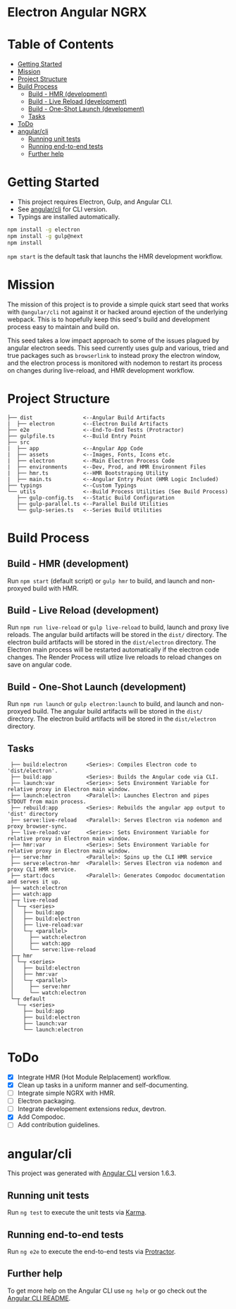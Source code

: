 # Electron Angular NGRX

# Table of Contents

- [Getting Started](#getting-started)
- [Mission](#mission)
- [Project Structure](#project-structure)
- [Build Process](#build-process)
    - [Build - HMR (development)](#build---hmr-development)
    - [Build - Live Reload (development)](#build---live-reload-development)
    - [Build - One-Shot Launch (development)](#build---one-shot-launch-development)
    - [Tasks](#tasks)
- [ToDo](#todo)
- [angular/cli](#angularcli)
    - [Running unit tests](#running-unit-tests)
    - [Running end-to-end tests](#running-end-to-end-tests)
    - [Further help](#further-help)

# Getting Started
  - This project requires Electron, Gulp, and Angular CLI.
  - See [angular/cli](#angularcli) for CLI version.
  - Typings are installed automatically.
```bash
npm install -g electron
npm install -g gulp@next
npm install
```
`npm start` is the default task that launchs the HMR development workflow.

# Mission
The mission of this project is to provide a simple quick start seed that works with `@angular/cli` not against it or hacked around ejection of the underlying webpack. This is to hopefully keep this seed's build and development process easy to maintain and build on.

This seed takes a low impact approach to some of the issues plagued by angular electron seeds. This seed currently uses gulp and various, tried and true packages such as `browserlink` to instead proxy the electron window, and the electron process is monitored with nodemon to restart its process on changes during live-reload, and HMR development workflow.

# Project Structure
```
├── dist                <--Angular Build Artifacts
|  ├── electron         <--Electron Build Artifacts
├── e2e                 <--End-To-End Tests (Protractor)
├── gulpfile.ts         <--Build Entry Point
├── src
|  ├── app              <--Angular App Code
|  ├── assets           <--Images, Fonts, Icons etc.
|  ├── electron         <--Main Electron Process Code
|  ├── environments     <--Dev, Prod, and HMR Environment Files
|  ├── hmr.ts           <--HMR Bootstraping Utility
|  ├── main.ts          <--Angular Entry Point (HMR Logic Included)
├── typings             <--Custom Typings
└── utils               <--Build Process Utilities (See Build Process)
   ├── gulp-config.ts   <--Static Build Configuration
   ├── gulp-parallel.ts <--Parallel Build Utilities
   └── gulp-series.ts   <--Series Build Utilities
```

# Build Process


## Build - HMR (development)
Run `npm start` (default script) or `gulp hmr` to build,  and launch and non-proxyed build with HMR. 

## Build - Live Reload (development)

Run `npm run live-reload` or `gulp live-reload` to build, launch and proxy live reloads. 
The angular build artifacts will be stored in the `dist/` directory.
The electron build artifacts will be stored in the `dist/electron` directory.
The Electron main process will be restarted automatically if the electron code changes.
The Render Process will utlize live reloads to reload changes on save on angular code.

## Build - One-Shot Launch (development)
Run `npm run launch` or `gulp electron:launch` to build,  and launch and non-proxyed build. 
The angular build artifacts will be stored in the `dist/` directory.
The electron build artifacts will be stored in the `dist/electron` directory.

## Tasks
```
 ├── build:electron      <Series>: Compiles Electron code to 'dist/electron'.
 ├── build:app           <Series>: Builds the Angular code via CLI.
 ├── launch:var          <Series>: Sets Environment Variable for relative proxy in Electron main window.
 ├── launch:electron     <Paralell>: Launches Electron and pipes STDOUT from main process.
 ├── rebuild:app         <Series>: Rebuilds the angular app output to 'dist' directory
 ├── serve:live-reload   <Paralell>: Serves Electron via nodemon and proxy browser-sync.
 ├── live-reload:var     <Series>: Sets Environment Variable for relative proxy in Electron main window.
 ├── hmr:var             <Series>: Sets Environment Variable for relative proxy in Electron main window.
 ├── serve:hmr           <Parallel>: Spins up the CLI HMR service
 ├── serve:electron-hmr  <Paralell>: Serves Electron via nodemon and proxy CLI HMR service.
 ├── start:docs          <Paralell>: Generates Compodoc documentation and serves it up.
 ├── watch:electron
 ├── watch:app
 ├─┬ live-reload
 │ └─┬ <series>
 │   ├── build:app
 │   ├── build:electron
 │   ├── live-reload:var
 │   └─┬ <parallel>
 │     ├── watch:electron
 │     ├── watch:app
 │     └── serve:live-reload
 ├─┬ hmr
 │ └─┬ <series>
 │   ├── build:electron
 │   ├── hmr:var
 │   └─┬ <parallel>
 │     ├── serve:hmr
 │     └── watch:electron
 └─┬ default
   └─┬ <series>
     ├── build:app
     ├── build:electron
     ├── launch:var
     └── launch:electron
```

# ToDo
- [x] Integrate HMR (Hot Module Relplacement) workflow.
- [x] Clean up tasks in a uniform manner and self-documenting.
- [ ] Integrate simple NGRX with HMR.
- [ ] Electron packaging.
- [ ] Integrate developement extensions redux, devtron.
- [x] Add Compodoc.
- [ ] Add contribution guidelines.

# angular/cli 
This project was generated with [Angular CLI](https://github.com/angular/angular-cli) version 1.6.3.


## Running unit tests

Run `ng test` to execute the unit tests via [Karma](https://karma-runner.github.io).

## Running end-to-end tests

Run `ng e2e` to execute the end-to-end tests via [Protractor](http://www.protractortest.org/).

## Further help

To get more help on the Angular CLI use `ng help` or go check out the [Angular CLI README](https://github.com/angular/angular-cli/blob/master/README.md).
